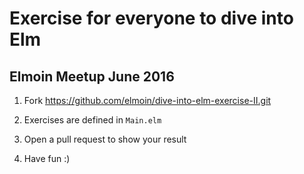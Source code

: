 # Exercise for everyone to dive into Elm
## Elmoin Meetup June 2016

1. Fork https://github.com/elmoin/dive-into-elm-exercise-II.git

2. Exercises are defined in `Main.elm`

3. Open a pull request to show your result

4. Have fun :)
